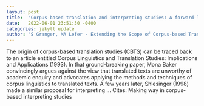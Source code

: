 ```yaml
---
layout: post
title:  "Corpus-based translation and interpreting studies: A forward-looking review"
date:   2022-06-01 23:51:30 -0400
categories: jekyll update
author: "S Granger, MA Lefer - Extending the Scope of Corpus-based Translation …, 2022"
---
```

The origin of corpus-based translation studies (CBTS) can be traced back to an article entitled  Corpus Linguistics and Translation Studies: Implications and Applications (1993). In that ground-breaking paper, Mona Baker convincingly argues against the view that translated texts are unworthy of academic enquiry and advocates applying the methods and techniques of corpus linguistics to translated texts. A few years later, Shlesinger (1998) made a similar proposal for interpreting … Cites: ‪Making way in corpus-based interpreting studies‬